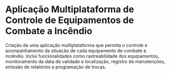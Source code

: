 # Aplicação Multiplataforma de Controle de Equipamentos de Combate a Incêndio 
Criação de uma aplicação multiplataforma que permita o controle e acompanhamento da situação de cada equipamento de combate a incêndio. Inclui funcionalidades como rastreabilidade dos equipamentos, monitoramento da data de validade e localização, registro de manutenções, emissão de relatórios e programação de trocas. 
